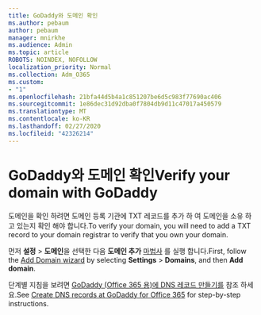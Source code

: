 ```yaml
---
title: GoDaddy와 도메인 확인
ms.author: pebaum
author: pebaum
manager: mnirkhe
ms.audience: Admin
ms.topic: article
ROBOTS: NOINDEX, NOFOLLOW
localization_priority: Normal
ms.collection: Adm_O365
ms.custom:
- "1"
ms.openlocfilehash: 21bfa44d5b4a1c851207be6d5c983f77690ac406
ms.sourcegitcommit: 1e86dec31d92dba0f7804db9d11c47017a450579
ms.translationtype: MT
ms.contentlocale: ko-KR
ms.lasthandoff: 02/27/2020
ms.locfileid: "42326214"
---
```

# <a name="verify-your-domain-with-godaddy"></a><span data-ttu-id="df5cd-102">GoDaddy와 도메인 확인</span><span class="sxs-lookup"><span data-stu-id="df5cd-102">Verify your domain with GoDaddy</span></span>

<span data-ttu-id="df5cd-103">도메인을 확인 하려면 도메인 등록 기관에 TXT 레코드를 추가 하 여 도메인을 소유 하 고 있는지 확인 해야 합니다.</span><span class="sxs-lookup"><span data-stu-id="df5cd-103">To verify your domain, you will need to add a TXT record to your domain registrar to verify that you own your domain.</span></span> 

<span data-ttu-id="df5cd-104">먼저 **설정** \> **도메인**을 선택한 다음 **도메인 추가** [마법사](https://portal.office.com/adminportal/home#/Domains) 를 실행 합니다.</span><span class="sxs-lookup"><span data-stu-id="df5cd-104">First, follow the [Add Domain wizard](https://portal.office.com/adminportal/home#/Domains) by selecting **Settings** \> **Domains**, and then **Add domain**.</span></span>
  
<span data-ttu-id="df5cd-105">단계별 지침을 보려면 [GoDaddy (Office 365 용)에 DNS 레코드 만들기를](https://docs.microsoft.com/microsoft-365/admin/dns/create-dns-records-at-godaddy) 참조 하세요.</span><span class="sxs-lookup"><span data-stu-id="df5cd-105">See [Create DNS records at GoDaddy for Office 365](https://docs.microsoft.com/microsoft-365/admin/dns/create-dns-records-at-godaddy) for step-by-step instructions.</span></span>